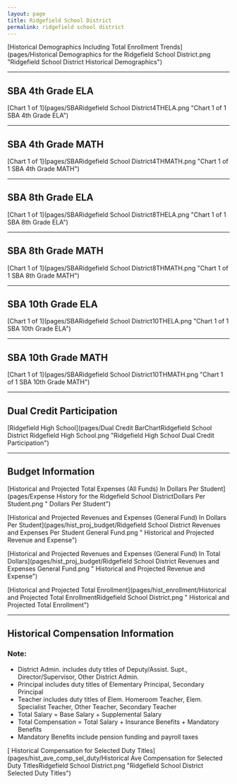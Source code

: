 ```yaml
---
layout: page
title: Ridgefield School District
permalink: ridgefield school district
---
```



[Historical Demographics Including Total Enrollment Trends](pages/Historical Demographics for the Ridgefield School District.png "Ridgefield School District Historical Demographics")

___

## SBA 4th Grade ELA

[Chart 1 of 1](pages/SBARidgefield School District4THELA.png "Chart 1 of 1 SBA 4th Grade ELA")


___

## SBA 4th Grade MATH

[Chart 1 of 1](pages/SBARidgefield School District4THMATH.png "Chart 1 of 1 SBA 4th Grade MATH")


___

## SBA 8th Grade ELA

[Chart 1 of 1](pages/SBARidgefield School District8THELA.png "Chart 1 of 1 SBA 8th Grade ELA")


___

## SBA 8th Grade MATH

[Chart 1 of 1](pages/SBARidgefield School District8THMATH.png "Chart 1 of 1 SBA 8th Grade MATH")


___

## SBA 10th Grade ELA

[Chart 1 of 1](pages/SBARidgefield School District10THELA.png "Chart 1 of 1 SBA 10th Grade ELA")


___

## SBA 10th Grade MATH

[Chart 1 of 1](pages/SBARidgefield School District10THMATH.png "Chart 1 of 1 SBA 10th Grade MATH")


___

## Dual Credit Participation

[Ridgefield High School](pages/Dual Credit BarChartRidgefield School District Ridgefield High School.png "Ridgefield High School Dual Credit Participation")


___

## Budget Information

[Historical and Projected Total Expenses (All Funds) In Dollars Per Student](pages/Expense History for the Ridgefield School DistrictDollars Per Student.png " Dollars Per Student")

[Historical and Projected Revenues and Expenses (General Fund) In Dollars Per Student](pages/hist_proj_budget/Ridgefield School District Revenues and Expenses Per Student General Fund.png " Historical and Projected Revenue and Expense")

[Historical and Projected Revenues and Expenses (General Fund) In Total Dollars](pages/hist_proj_budget/Ridgefield School District Revenues and Expenses General Fund.png " Historical and Projected Revenue and Expense")

[Historical and Projected Total Enrollment](pages/hist_enrollment/Historical and Projected Total EnrollmentRidgefield School District.png " Historical and Projected Total Enrollment")


___

## Historical Compensation Information
### Note:
- District Admin. includes duty titles of Deputy/Assist. Supt., Director/Supervisor, Other District Admin.
- Principal includes duty titles of Elementary Principal, Secondary Principal
- Teacher includes duty titles of Elem. Homeroom Teacher, Elem. Specialist Teacher, Other Teacher, Secondary Teacher
- Total Salary = Base Salary + Supplemental Salary
- Total Compensation = Total Salary + Insurance Benefits + Mandatory Benefits
- Mandatory Benefits include pension funding and payroll taxes

[ Historical Compensation for Selected Duty Titles](pages/hist_ave_comp_sel_duty/Historical Ave Compensation for Selected Duty TitlesRidgefield School District.png "Ridgefield School District Selected Duty Titles")

